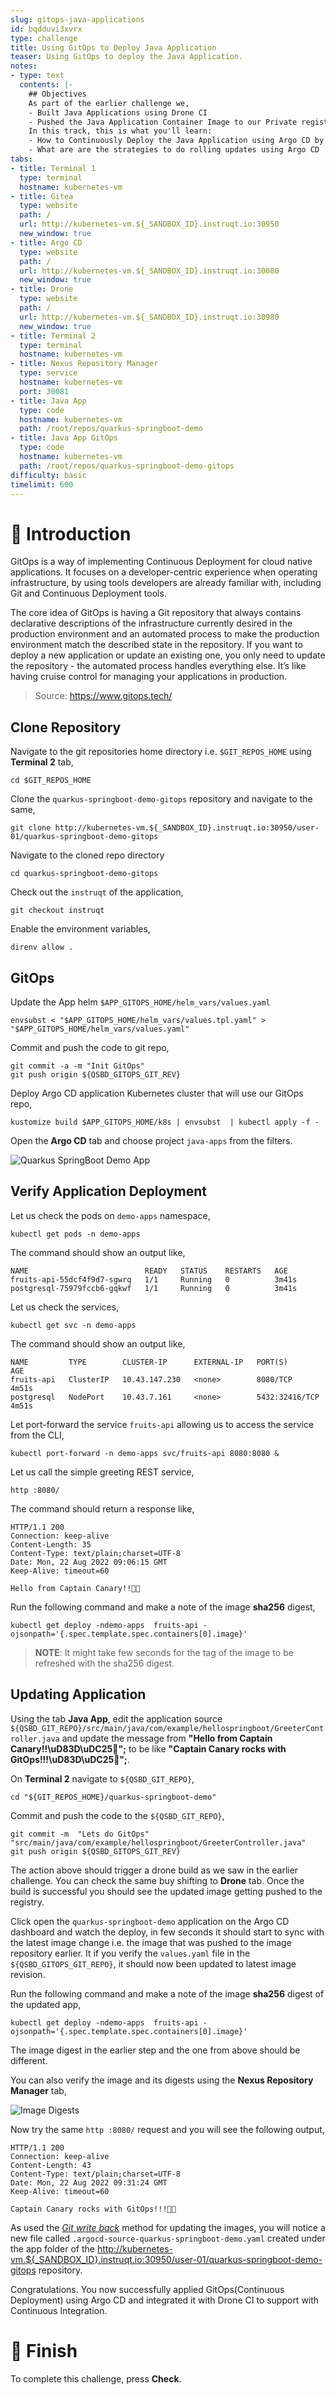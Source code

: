 ```yaml
---
slug: gitops-java-applications
id: bqdduvi3xvrx
type: challenge
title: Using GitOps to Deploy Java Application
teaser: Using GitOps to deploy the Java Application.
notes:
- type: text
  contents: |-
    ## Objectives
    As part of the earlier challenge we,
    - Built Java Applications using Drone CI
    - Pushed the Java Application Container Image to our Private registry
    In this track, this is what you'll learn:
    - How to Continuously Deploy the Java Application using Argo CD by applying GitOps principles
    - What are are the strategies to do rolling updates using Argo CD
tabs:
- title: Terminal 1
  type: terminal
  hostname: kubernetes-vm
- title: Gitea
  type: website
  path: /
  url: http://kubernetes-vm.${_SANDBOX_ID}.instruqt.io:30950
  new_window: true
- title: Argo CD
  type: website
  path: /
  url: http://kubernetes-vm.${_SANDBOX_ID}.instruqt.io:30080
  new_window: true
- title: Drone
  type: website
  path: /
  url: http://kubernetes-vm.${_SANDBOX_ID}.instruqt.io:30980
  new_window: true
- title: Terminal 2
  type: terminal
  hostname: kubernetes-vm
- title: Nexus Repository Manager
  type: service
  hostname: kubernetes-vm
  port: 30081
- title: Java App
  type: code
  hostname: kubernetes-vm
  path: /root/repos/quarkus-springboot-demo
- title: Java App GitOps
  type: code
  hostname: kubernetes-vm
  path: /root/repos/quarkus-springboot-demo-gitops
difficulty: basic
timelimit: 600
---
```


👋 Introduction
===============

GitOps is a way of implementing Continuous Deployment for cloud native applications. It focuses on a developer-centric experience when operating infrastructure, by using tools developers are already familiar with, including Git and Continuous Deployment tools.

The core idea of GitOps is having a Git repository that always contains declarative descriptions of the infrastructure currently desired in the production environment and an automated process to make the production environment match the described state in the repository. If you want to deploy a new application or update an existing one, you only need to update the repository - the automated process handles everything else. It’s like having cruise control for managing your applications in production.

> Source: <https://www.gitops.tech/>

Clone Repository
----------------

Navigate to the git repositories home directory i.e. `$GIT_REPOS_HOME` using **Terminal 2** tab,

```shell
cd $GIT_REPOS_HOME
```

Clone the `quarkus-springboot-demo-gitops` repository and navigate to the same,

```shell
git clone http://kubernetes-vm.${_SANDBOX_ID}.instruqt.io:30950/user-01/quarkus-springboot-demo-gitops
```

Navigate to the cloned repo directory

```shell
cd quarkus-springboot-demo-gitops
```

Check out the `instruqt` of the application,

```shell
git checkout instruqt
```

Enable the environment variables,

```shell
direnv allow .
```

GitOps
------

Update the App helm `$APP_GITOPS_HOME/helm_vars/values.yaml`

```shell
envsubst < "$APP_GITOPS_HOME/helm_vars/values.tpl.yaml" > "$APP_GITOPS_HOME/helm_vars/values.yaml"
```

Commit and push the code to git repo,

```shell
git commit -a -m "Init GitOps"
git push origin ${QSBD_GITOPS_GIT_REV}
```

Deploy Argo CD application Kubernetes cluster that will use our GitOps repo,

```shell
kustomize build $APP_GITOPS_HOME/k8s | envsubst  | kubectl apply -f -
```

Open the **Argo CD** tab and choose project `java-apps` from the filters.

![Quarkus SpringBoot Demo App](../assets/qsbd_gitops_apps.png)

Verify Application Deployment
-----------------------------

Let us check the pods on `demo-apps` namespace,

```shell
kubectl get pods -n demo-apps
```

The command should show an output like,

```shell
NAME                          READY   STATUS    RESTARTS   AGE
fruits-api-55dcf4f9d7-sgwrq   1/1     Running   0          3m41s
postgresql-75979fccb6-gqkwf   1/1     Running   0          3m41s
```

Let us check the services,

```shell
kubectl get svc -n demo-apps
```

The command should show an output like,

```shell
NAME         TYPE        CLUSTER-IP      EXTERNAL-IP   PORT(S)          AGE
fruits-api   ClusterIP   10.43.147.230   <none>        8080/TCP         4m51s
postgresql   NodePort    10.43.7.161     <none>        5432:32416/TCP   4m51s
```

Let port-forward the service `fruits-api` allowing us to access the service from the CLI,

```shell
kubectl port-forward -n demo-apps svc/fruits-api 8080:8080 &
```

Let us call the simple greeting REST service,

```shell
http :8080/
```

The command should return a response like,

```shell
HTTP/1.1 200
Connection: keep-alive
Content-Length: 35
Content-Type: text/plain;charset=UTF-8
Date: Mon, 22 Aug 2022 09:06:15 GMT
Keep-Alive: timeout=60

Hello from Captain Canary!!🐥🚀
```

Run the following command and make a note of the image **sha256** digest,

```shell
kubectl get deploy -ndemo-apps  fruits-api -ojsonpath='{.spec.template.spec.containers[0].image}'
```

> **NOTE**: It might take few seconds for the tag of the image to be refreshed with the sha256 digest.

Updating Application
--------------------

Using the tab **Java App**, edit the application source `${QSBD_GIT_REPO}/src/main/java/com/example/hellospringboot/GreeterController.java` and update the message from **"Hello from Captain Canary!!\uD83D\uDC25🚀";** to be like **"Captain Canary rocks with GitOps!!!\uD83D\uDC25🚀";**.

On **Terminal 2** navigate to `${QSBD_GIT_REPO}`,

```shell
cd "${GIT_REPOS_HOME}/quarkus-springboot-demo"
```

Commit and push the code to the `${QSBD_GIT_REPO}`,

```shell
git commit -m  "Lets do GitOps" "src/main/java/com/example/hellospringboot/GreeterController.java"
git push origin ${QSBD_GITOPS_GIT_REV}
```

The action above should trigger a drone build as we saw in the earlier challenge. You can check the same buy shifting to **Drone** tab. Once the build is successful you should see the updated image getting pushed to the registry.

Click open the `quarkus-springboot-demo` application on the Argo CD dashboard and watch the deploy, in few seconds it should start to sync with the latest image change i.e. the image that was pushed to the image repository earlier.  It if you verify the `values.yaml` file in the `${QSBD_GITOPS_GIT_REPO}`, it should now been updated to latest image revision.

Run the following command and make a note of the image **sha256** digest of the updated app,

```shell
kubectl get deploy -ndemo-apps  fruits-api -ojsonpath='{.spec.template.spec.containers[0].image}'
```

The image digest in the earlier step and the one from above should be different.

You can also verify the image and its digests using the **Nexus Repository Manager** tab,

![Image Digests](../assets/qsbd_digests.png)

Now try the same `http :8080/` request and you will see the following output,

```shell
HTTP/1.1 200
Connection: keep-alive
Content-Length: 43
Content-Type: text/plain;charset=UTF-8
Date: Mon, 22 Aug 2022 09:31:24 GMT
Keep-Alive: timeout=60

Captain Canary rocks with GitOps!!!🐥🚀
```

As used the [_Git write back_](https://argocd-image-updater.readthedocs.io/en/stable/configuration/applications/) method for updating the images, you will notice a new file called `.argocd-source-quarkus-springboot-demo.yaml` created under the app folder of the <http://kubernetes-vm.${_SANDBOX_ID}.instruqt.io:30950/user-01/quarkus-springboot-demo-gitops> repository.

Congratulations. You now successfully applied GitOps(Continuous Deployment) using Argo CD and integrated it with Drone CI to support with Continuous Integration.

🏁 Finish
=========

To complete this challenge, press **Check**.
